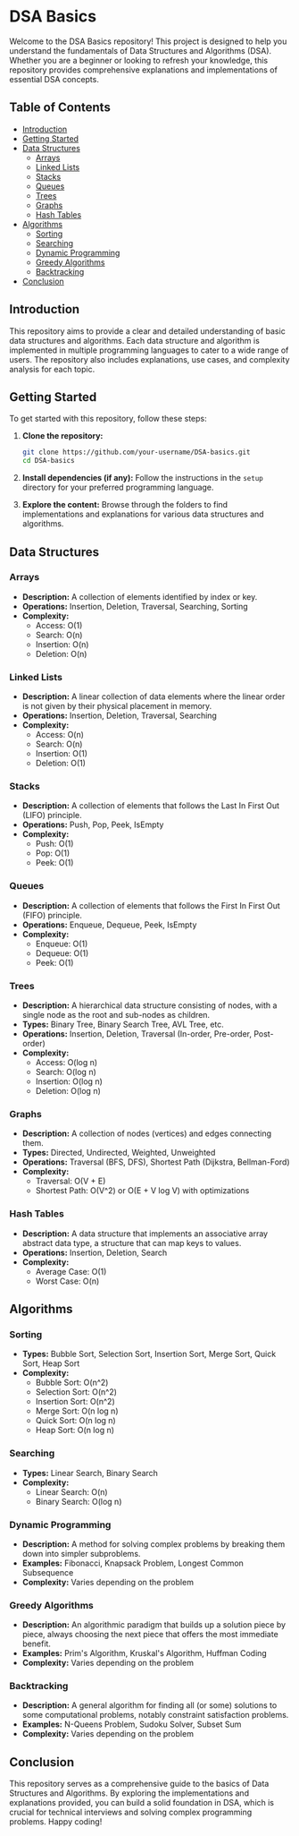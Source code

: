 # DSA Basics

Welcome to the DSA Basics repository! This project is designed to help you understand the fundamentals of Data Structures and Algorithms (DSA). Whether you are a beginner or looking to refresh your knowledge, this repository provides comprehensive explanations and implementations of essential DSA concepts.

## Table of Contents

- [Introduction](#introduction)
- [Getting Started](#getting-started)
- [Data Structures](#data-structures)
  - [Arrays](#arrays)
  - [Linked Lists](#linked-lists)
  - [Stacks](#stacks)
  - [Queues](#queues)
  - [Trees](#trees)
  - [Graphs](#graphs)
  - [Hash Tables](#hash-tables)
- [Algorithms](#algorithms)
  - [Sorting](#sorting)
  - [Searching](#searching)
  - [Dynamic Programming](#dynamic-programming)
  - [Greedy Algorithms](#greedy-algorithms)
  - [Backtracking](#backtracking)
- [Conclusion](#conclusion)

## Introduction

This repository aims to provide a clear and detailed understanding of basic data structures and algorithms. Each data structure and algorithm is implemented in multiple programming languages to cater to a wide range of users. The repository also includes explanations, use cases, and complexity analysis for each topic.

## Getting Started

To get started with this repository, follow these steps:

1. **Clone the repository:**
    ```bash
    git clone https://github.com/your-username/DSA-basics.git
    cd DSA-basics
    ```

2. **Install dependencies (if any):**
    Follow the instructions in the `setup` directory for your preferred programming language.

3. **Explore the content:**
    Browse through the folders to find implementations and explanations for various data structures and algorithms.

## Data Structures

### Arrays

- **Description:** A collection of elements identified by index or key.
- **Operations:** Insertion, Deletion, Traversal, Searching, Sorting
- **Complexity:** 
  - Access: O(1)
  - Search: O(n)
  - Insertion: O(n)
  - Deletion: O(n)

### Linked Lists

- **Description:** A linear collection of data elements where the linear order is not given by their physical placement in memory.
- **Operations:** Insertion, Deletion, Traversal, Searching
- **Complexity:**
  - Access: O(n)
  - Search: O(n)
  - Insertion: O(1)
  - Deletion: O(1)

### Stacks

- **Description:** A collection of elements that follows the Last In First Out (LIFO) principle.
- **Operations:** Push, Pop, Peek, IsEmpty
- **Complexity:**
  - Push: O(1)
  - Pop: O(1)
  - Peek: O(1)

### Queues

- **Description:** A collection of elements that follows the First In First Out (FIFO) principle.
- **Operations:** Enqueue, Dequeue, Peek, IsEmpty
- **Complexity:**
  - Enqueue: O(1)
  - Dequeue: O(1)
  - Peek: O(1)

### Trees

- **Description:** A hierarchical data structure consisting of nodes, with a single node as the root and sub-nodes as children.
- **Types:** Binary Tree, Binary Search Tree, AVL Tree, etc.
- **Operations:** Insertion, Deletion, Traversal (In-order, Pre-order, Post-order)
- **Complexity:**
  - Access: O(log n)
  - Search: O(log n)
  - Insertion: O(log n)
  - Deletion: O(log n)

### Graphs

- **Description:** A collection of nodes (vertices) and edges connecting them.
- **Types:** Directed, Undirected, Weighted, Unweighted
- **Operations:** Traversal (BFS, DFS), Shortest Path (Dijkstra, Bellman-Ford)
- **Complexity:**
  - Traversal: O(V + E)
  - Shortest Path: O(V^2) or O(E + V log V) with optimizations

### Hash Tables

- **Description:** A data structure that implements an associative array abstract data type, a structure that can map keys to values.
- **Operations:** Insertion, Deletion, Search
- **Complexity:**
  - Average Case: O(1)
  - Worst Case: O(n)

## Algorithms

### Sorting

- **Types:** Bubble Sort, Selection Sort, Insertion Sort, Merge Sort, Quick Sort, Heap Sort
- **Complexity:**
  - Bubble Sort: O(n^2)
  - Selection Sort: O(n^2)
  - Insertion Sort: O(n^2)
  - Merge Sort: O(n log n)
  - Quick Sort: O(n log n)
  - Heap Sort: O(n log n)

### Searching

- **Types:** Linear Search, Binary Search
- **Complexity:**
  - Linear Search: O(n)
  - Binary Search: O(log n)

### Dynamic Programming

- **Description:** A method for solving complex problems by breaking them down into simpler subproblems.
- **Examples:** Fibonacci, Knapsack Problem, Longest Common Subsequence
- **Complexity:** Varies depending on the problem

### Greedy Algorithms

- **Description:** An algorithmic paradigm that builds up a solution piece by piece, always choosing the next piece that offers the most immediate benefit.
- **Examples:** Prim's Algorithm, Kruskal's Algorithm, Huffman Coding
- **Complexity:** Varies depending on the problem

### Backtracking

- **Description:** A general algorithm for finding all (or some) solutions to some computational problems, notably constraint satisfaction problems.
- **Examples:** N-Queens Problem, Sudoku Solver, Subset Sum
- **Complexity:** Varies depending on the problem

## Conclusion

This repository serves as a comprehensive guide to the basics of Data Structures and Algorithms. By exploring the implementations and explanations provided, you can build a solid foundation in DSA, which is crucial for technical interviews and solving complex programming problems. Happy coding!

